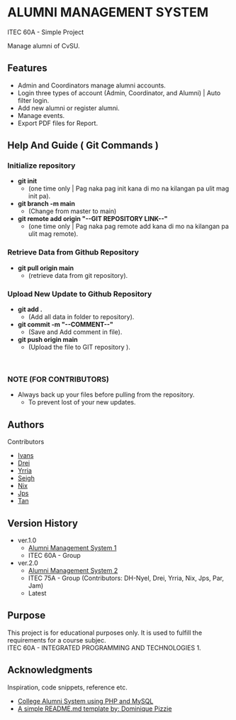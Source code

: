 <p align="center">
<!--   <img src="YOUR_LOGO_IMAGE_URL" alt="Logo" width="200"/> -->
</p>

# ALUMNI MANAGEMENT SYSTEM 

ITEC 60A - Simple Project

Manage alumni of CvSU.

## Features

* Admin and Coordinators manage alumni accounts.
* Login three types of account (Admin, Coordinator, and Alumni) | Auto filter login.
* Add new alumni or register alumni.
* Manage events.
* Export PDF files for Report.

## Help And Guide ( Git Commands )

### Initialize repository

* **git init**
    * (one time only | Pag naka pag init kana di mo na kilangan pa ulit mag init pa).
* **git branch -m main**
    * (Change from master to main)
* **git remote add origin "--GIT REPOSITORY LINK--"**
    * (one time only | Pag naka pag remote add kana di mo na kilangan pa ulit mag remote).
 
### Retrieve Data from Github Repository

* **git pull origin main**
    * (retrieve data from git repository).
      
### Upload New Update to Github Repository

* **git add .**
    * (Add all data in folder to repository).
* **git commit -m "--COMMENT--"**
    * (Save and Add comment in file).
* **git push origin main**
    * (Upload the file to GIT repository ).
<br/>

### NOTE (FOR CONTRIBUTORS)
* Always back up your files before pulling from the repository.
    * To prevent lost of your new updates.

## Authors

Contributors
* [Ivans](https://github.com/L-iVANS)
* [Drei](https://github.com/MarcAndrei00)
* [Yrria](https://github.com/Yrria)
* [Seigh](https://github.com)
* [Nix](https://github.com/6nix)
* [Jps](https://github.com)
* [Tan](https://github.com)

## Version History

* ver.1.0
    * [Alumni Management System 1](https://github.com/L-iVANS/Alumni-Management-System)
    * ITEC 60A - Group
* ver.2.0
    * [Alumni Management System 2](https://github.com/MarcAndrei00/Alumni-Management-System)
    * ITEC 75A - Group (Contributors: DH-Nyel, Drei, Yrria, Nix, Jps, Par, Jam)
    * Latest

## Purpose

This project is for educational purposes only. It is used to fulfill the requirements for a course subjec.
<br/>
ITEC 60A - INTEGRATED PROGRAMMING AND TECHNOLOGIES 1.

## Acknowledgments

Inspiration, code snippets, reference etc.
* [College Alumni System using PHP and MySQL](https://github.com/matiassingers/awesome-readme)
* [A simple README.md template by: Dominique Pizzie](https://gist.github.com/DomPizzie/7a5ff55ffa9081f2de27c315f5018afc)
